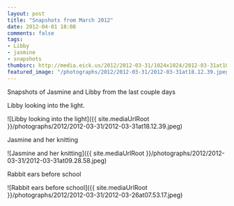 ```yaml
---
layout: post
title: "Snapshots from March 2012"
date: 2012-04-01 18:08
comments: false
tags: 
- Libby
- jasmine
- snapshots
thumbsrc: http://media.eick.us/2012/2012-03-31/1024x1024/2012-03-31at18.12.39.jpeg
featured_image: "/photographs/2012/2012-03-31/2012-03-31at18.12.39.jpeg"
---
```

Snapshots of Jasmine and Libby from the last couple days

Libby looking into the light.



![Libby looking into the light]({{ site.mediaUrlRoot }}/photographs/2012/2012-03-31/2012-03-31at18.12.39.jpeg)


Jasmine and her knitting



![Jasmine and her knitting]({{ site.mediaUrlRoot }}/photographs/2012/2012-03-31/2012-03-31at09.28.58.jpeg)


Rabbit ears before school



![Rabbit ears before school]({{ site.mediaUrlRoot }}/photographs/2012/2012-03-31/2012-03-26at07.53.17.jpeg)


